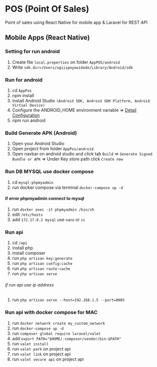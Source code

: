 # POS (Point Of Sales)

Point of sales using React Native for mobile app & Laravel for REST API

## Mobile Apps (React Native)

### Setting for run android

1. Create file `local.properties` on folder `AppPOS/android`
2. Write `sdk.dir=/Users/ugiispoyowidodo/Library/Android/sdk`

### Run for android

1. cd `AppPos`
2. npm install
3. Install Android Studio `(Android SDK, Android SDK Platform, Android Virtual Device)`
4. Configure the ANDROID_HOME environment variable => [Detail Configuration](https://reactnative.dev/docs/environment-setup)
5. npm run android

### Build Generate APK (Android)

1. Open your Android Studio
2. Open project from folder `AppPos/android`
3. Open navbar on android studio and click tab `Build` => `Generate Signed Bundle or APK` => Under Key store path click `Create new`
<!-- 3. Build from source => [Detail Configuration](https://reactnative.dev/contributing/how-to-build-from-source) -->
<!-- 4. Open navbar on android studio and click tab `Build` => `Build Bundle(s)/APK(s)` => `Build APK(s)` -->

### Run DB MYSQL use docker compose
1. cd  `mysql-phpmyadmin`
2. run docker compose via terminal `docker-compose up -d`

#### if error phpmyadmin connect to mysql
1. run `docker exec -it phpmyadmin /bin/sh`
2. edit `/etc/hosts`
1. add `172.17.0.2 mysql` use `nano` or `vi`

### Run api
1. cd `/api`
2. install php
3. install composer
4. run `php artisan key:generate`
5. run `php artisan config:cache`
6. run `php artisan route:cache`
7. run `php artisan serve`

###### if run api use ip address 
1. run `php artisan serve --host=192.168.1.5 --port=8005`

### Run api with docker compose for MAC
1. run `docker network create my_custom_network`
2. run `docker-compose up -d`
3. run `composer global require laravel/valet`
4. add `export PATH="$HOME/.composer/vendor/bin:$PATH"`
5. run `valet install`
6. run `valet park` on project api
7. run `valet link` on project api
8. run `valet secure api` on project api
